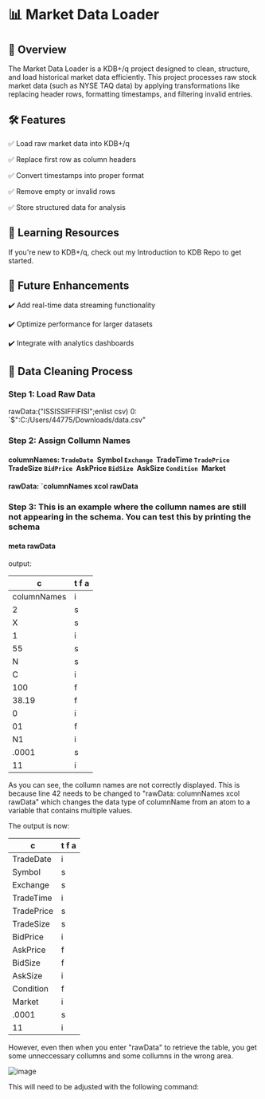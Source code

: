 # 📊 Market Data Loader

## 📌 Overview

The Market Data Loader is a KDB+/q project designed to clean, structure, and load historical market data efficiently. This project processes raw stock market data (such as NYSE TAQ data) by applying transformations like replacing header rows, formatting timestamps, and filtering invalid entries.

## 🛠 Features

✅ Load raw market data into KDB+/q

✅ Replace first row as column headers

✅ Convert timestamps into proper format

✅ Remove empty or invalid rows

✅ Store structured data for analysis

## 📖 Learning Resources

If you're new to KDB+/q, check out my Introduction to KDB Repo to get started.

## 🚀 Future Enhancements

✔️ Add real-time data streaming functionality

✔️ Optimize performance for larger datasets

✔️ Integrate with analytics dashboards

## 📝 Data Cleaning Process

### Step 1: Load Raw Data

rawData:("ISSISSIFFIFISI";enlist csv) 0: `$":C:/Users/44775/Downloads/data.csv"

### Step 2: Assign Collumn Names

#### columnNames: `TradeDate `Symbol `Exchange `TradeTime `TradePrice `TradeSize `BidPrice `AskPrice `BidSize `AskSize `Condition `Market

#### rawData: `columnNames xcol rawData 

### Step 3: This is an example where the collumn names are still not appearing in the schema. You can test this by printing the schema

#### meta rawData

output:

c          | t f a
-----------| -----
columnNames| i    
2          | s    
X          | s    
1          | i    
55         | s    
N          | s    
C          | i    
100        | f    
38.19      | f    
0          | i    
01         | f    
N1         | i    
.0001      | s    
11         | i 

As you can see, the collumn names are not correctly displayed. This is because line 42 needs to be changed to "rawData: columnNames xcol rawData" which changes the data type of columnName from an atom to a variable that contains multiple values.

The output is now:

c         | t f a
----------| -----
TradeDate | i    
Symbol    | s    
Exchange  | s    
TradeTime | i    
TradePrice| s    
TradeSize | s    
BidPrice  | i    
AskPrice  | f    
BidSize   | f    
AskSize   | i    
Condition | f    
Market    | i    
.0001     | s    
11        | i  

However, even then when you enter "rawData" to retrieve the table, you get some unneccessary collumns and some collumns in the wrong area.

![image](https://github.com/user-attachments/assets/b8a45a4c-11f8-4ddb-a362-690b9901b5cd)

This will need to be adjusted with the following command:

